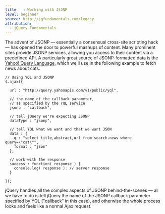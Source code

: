 ```yaml
---
title   : Working with JSONP
level: beginner
source: http://jqfundamentals.com/legacy
attribution: 
  - jQuery Fundamentals
---
```

The advent of JSONP — essentially a consensual cross-site scripting hack — has
opened the door to powerful mashups of content.  Many prominent sites provide
JSONP services, allowing you access to their content via a predefined API.  A
particularly great source of JSONP-formatted data is the [Yahoo! Query
Language](http://developer.yahoo.com/yql/console/), which we'll use in the
following example to fetch news about cats.

```
// Using YQL and JSONP
$.ajax({

  url : "http://query.yahooapis.com/v1/public/yql",

  // the name of the callback parameter,
  // as specified by the YQL service
  jsonp : "callback",

  // tell jQuery we're expecting JSONP
  dataType : "jsonp",

  // tell YQL what we want and that we want JSON
  data : {
    q : "select title,abstract,url from search.news where query=\"cat\"",
    format : "json"
  },

  // work with the response
  success : function( response ) {
    console.log( response ); // server response
  }

});
```

jQuery handles all the complex aspects of JSONP behind-the-scenes — all we have
to do is tell jQuery the name of the JSONP callback parameter specified by YQL
("callback" in this case), and otherwise the whole process looks and feels like
a normal Ajax request.

